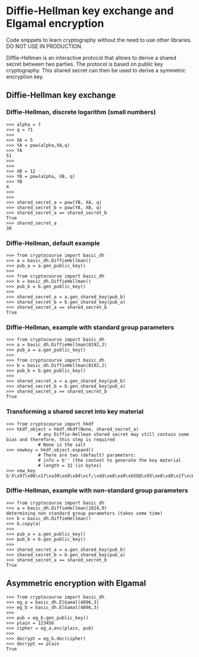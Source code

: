 # Diffie-Hellman key exchange and Elgamal encryption
Code snippets to learn cryptography without the need to use other libraries. DO NOT USE IN PRODUCTION.

Diffie-Hellman is an interactive protocol that allows to derive a shared secret between two parties. 
The protocol is based on public key cryptography. This shared secret can then be used to derive a symmetric encryption key.
## Diffie-Hellman key exchange
### Diffie-Hellman, discrete logarithm (small numbers)
```
>>> alpha = 7
>>> q = 71
>>> 
>>> XA = 5
>>> YA = pow(alpha,XA,q)
>>> YA
51
>>> 
>>> 
>>> XB = 12
>>> YB = pow(alpha, XB, q)
>>> YB
4
>>> 
>>> 
>>> shared_secret_a = pow(YB, XA, q)
>>> shared_secret_b = pow(YA, XB, q)
>>> shared_secret_a == shared_secret_b
True
>>> shared_secret_a
30
```
### Diffie-Hellman, default example
```
>>> from cryptocourse import basic_dh
>>> a = basic_dh.DiffieHellman()
>>> pub_a = a.gen_public_key()
>>> 
>>> from cryptocourse import basic_dh
>>> b = basic_dh.DiffieHellman()
>>> pub_b = b.gen_public_key()
>>> 
>>> shared_secret_a = a.gen_shared_key(pub_b)
>>> shared_secret_b = b.gen_shared_key(pub_a)
>>> shared_secret_a == shared_secret_b
True
```
### Diffie-Hellman, example with standard group parameters
```
>>> from cryptocourse import basic_dh
>>> a = basic_dh.DiffieHellman(8192,2)
>>> pub_a = a.gen_public_key()
>>> 
>>> from cryptocourse import basic_dh
>>> b = basic_dh.DiffieHellman(8192,2)
>>> pub_b = b.gen_public_key()
>>> 
>>> shared_secret_a = a.gen_shared_key(pub_b)
>>> shared_secret_b = b.gen_shared_key(pub_a)
>>> shared_secret_a == shared_secret_b
True
```
### Transforming a shared secret into key material
```
>>> from cryptocourse import hkdf
>>> hkdf_object = hkdf.Hkdf(None, shared_secret_a)
            # any Diffie-Hellman shared secret may still contain some bias and therefore, this step is required
            # None is the salt
>>> newkey = hkdf_object.expand()
            # There are two (default) parameters:
            # info = b'' (the context to generate the key material
            # length = 32 (in bytes)
>>> new_key
b'X\x97\x08\x17\xa30\xe8\x84\xcf;\xdd\xe8\xa9\xb5O@\x93\xe8\xd8\x1f\xc82\xa4D\x8e\x10\x06))\xc8a\xcb'
```

### Diffie-Hellman, example with non-standard group parameters
```
>>> from cryptocourse import basic_dh
>>> a = basic_dh.DiffieHellman(1024,0)
determining non standard group parameters (takes some time)
>>> b = basic_dh.DiffieHellman()
>>> b.copy(a)
>>> 
>>> pub_a = a.gen_public_key()
>>> pub_b = b.gen_public_key()
>>> 
>>> shared_secret_a = a.gen_shared_key(pub_b)
>>> shared_secret_b = b.gen_shared_key(pub_a)
>>> shared_secret_a == shared_secret_b
True
```
## Asymmetric encryption with Elgamal
```
>>> from cryptocourse import basic_dh
>>> eg_a = basic_dh.ElGamal(4096,3)
>>> eg_b = basic_dh.ElGamal(4096,3)
>>> 
>>> pub = eg_b.gen_public_key()
>>> plain = 123456
>>> cipher = eg_a.enc(plain, pub)
>>> 
>>> decrypt = eg_b.dec(cipher)
>>> decrypt == plain
True
```
